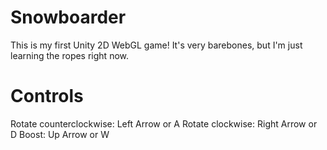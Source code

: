# Snowboarder
This is my first Unity 2D WebGL game!
It's very barebones, but I'm just learning the ropes right now.

# Controls #
Rotate counterclockwise:  Left Arrow or A
Rotate clockwise:  Right Arrow or D
Boost:  Up Arrow or W
